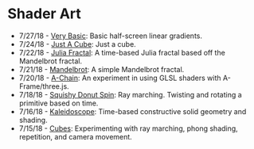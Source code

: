 # Shader Art
* 7/27/18 - [Very Basic](https://captainpainway.github.io/shader-art/very-basic): Basic half-screen linear gradients.
* 7/24/18 - [Just A Cube](https://captainpainway.github.io/shader-art/just-a-cube): Just a cube.
* 7/22/18 - [Julia Fractal](https://captainpainway.github.io/shader-art/juliafractal): A time-based Julia fractal based off the Mandelbrot fractal.
* 7/21/18 - [Mandelbrot](https://captainpainway.github.io/shader-art/mandelbrot): A simple Mandelbrot fractal.
* 7/20/18 - [A-Chain](https://captainpainway.github.io/shader-art/a-chain): An experiment in using GLSL shaders with A-Frame/three.js.
* 7/18/18 - [Squishy Donut Spin](https://captainpainway.github.io/shader-art/squishydonutspin): Ray marching. Twisting and rotating a primitive based on time.
* 7/16/18 - [Kaleidoscope](https://captainpainway.github.io/shader-art/kaleidoscope): Time-based constructive solid geometry and shading.
* 7/15/18 - [Cubes](https://captainpainway.github.io/shader-art/cubes): Experimenting with ray marching, phong shading, repetition, and camera movement.
